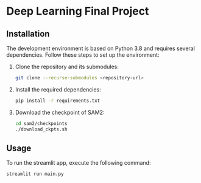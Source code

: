 # Deep Learning Final Project



## Installation

The development environment is based on Python 3.8 and requires several dependencies. Follow these steps to set up the environment:

1. Clone the repository and its submodules:
   ```bash
   git clone --recurse-submodules <repository-url>
   ```

2. Install the required dependencies:
   ```bash
   pip install -r requirements.txt
   ```
3. Download the checkpoint of SAM2:
   ```bash
   cd sam2/checkpoints
   ./download_ckpts.sh
   ```

## Usage

To run the streamlit app, execute the following command:

```bash
streamlit run main.py
```
